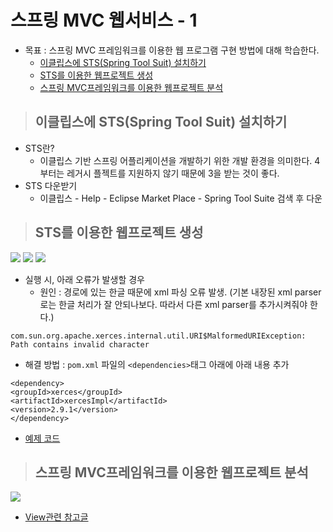 # 스프링 MVC 웹서비스 - 1

+ 목표 : 스프링 MVC 프레임워크를 이용한 웹 프로그램 구현 방법에 대해 학습한다.
    + [이클립스에 STS(Spring Tool Suit) 설치하기]()
    + [STS를 이용한 웹프로젝트 생성]()
    + [스프링 MVC프레임워크를 이용한 웹프로젝트 분석]()

> ## 이클립스에 STS(Spring Tool Suit) 설치하기

+ STS란? 
    + 이클립스 기반 스프링 어플리케이션을 개발하기 위한 개발 환경을 의미한다. 4부터는 레거시 플젝트를 지원하지 않기 때문에 3을 받는 것이 좋다.
+ STS 다운받기 
    + 이클립스 - Help - Eclipse Market Place - Spring Tool Suite 검색 후 다운

> ## STS를 이용한 웹프로젝트 생성

<img src="img1">
<img src="img2">
<img src="img3">

+ 실행 시, 아래 오류가 발생할 경우
    + 원인 : 경로에 있는 한글 때문에 xml 파싱 오류 발생. (기본 내장된 xml parser로는 한글 처리가 잘 안되나보다. 따라서 다른 xml parser를 추가시켜줘야 한다.)

```
com.sun.org.apache.xerces.internal.util.URI$MalformedURIException: Path contains invalid character
```

+ 해결 방법 : `pom.xml` 파일의 `<dependencies>`태그 아래에 아래 내용 추가

```
<dependency>
<groupId>xerces</groupId>
<artifactId>xercesImpl</artifactId>
<version>2.9.1</version>
</dependency>
```

+ [예제 코드]()

>## 스프링 MVC프레임워크를 이용한 웹프로젝트 분석

<img src="img4">

+ [View관련 참고글](https://github.com/journeytorainbow/Spring_study_note/blob/master/%EC%9B%B9%ED%94%84%EB%A1%9C%EA%B7%B8%EB%9E%98%EB%B0%8D_%EC%84%A4%EA%B3%84%EB%AA%A8%EB%8D%B8/%EB%A9%94%EB%AA%A8.md#view-%EA%B0%9D%EC%B2%B4)